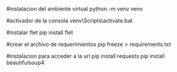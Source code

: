 #instalacion del ambiente virtual
python -m venv venv

#activador de la consola 
venv\Scripts\activate.bat

#instalar flet
pip install flet

#crear el archivo de requerimientos
pip freeze > requirements.txt 

#instalacion para acceder a la url
pip install requests
pip install beautifulsoup4
